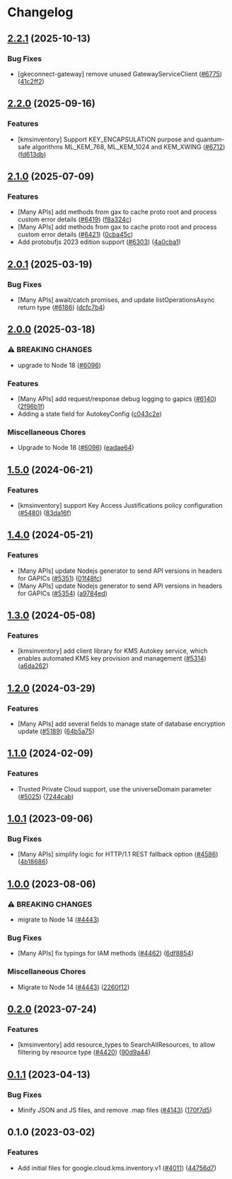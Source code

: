 # Changelog

## [2.2.1](https://github.com/googleapis/google-cloud-node/compare/kms-inventory-v2.2.0...kms-inventory-v2.2.1) (2025-10-13)


### Bug Fixes

* [gkeconnect-gateway] remove unused GatewayServiceClient ([#6775](https://github.com/googleapis/google-cloud-node/issues/6775)) ([41c2ff2](https://github.com/googleapis/google-cloud-node/commit/41c2ff2851b5fdadabf4f9bd3500167c34b32ff7))

## [2.2.0](https://github.com/googleapis/google-cloud-node/compare/kms-inventory-v2.1.0...kms-inventory-v2.2.0) (2025-09-16)


### Features

* [kmsinventory] Support KEY_ENCAPSULATION purpose and quantum-safe algorithms ML_KEM_768, ML_KEM_1024 and KEM_XWING ([#6712](https://github.com/googleapis/google-cloud-node/issues/6712)) ([fd613db](https://github.com/googleapis/google-cloud-node/commit/fd613dbb171c6d0e5c6fcface6f96ac05dd49a44))

## [2.1.0](https://github.com/googleapis/google-cloud-node/compare/kms-inventory-v2.0.1...kms-inventory-v2.1.0) (2025-07-09)


### Features

* [Many APIs] add methods from gax to cache proto root and process custom error details ([#6419](https://github.com/googleapis/google-cloud-node/issues/6419)) ([f8a324c](https://github.com/googleapis/google-cloud-node/commit/f8a324ca5c3bc0f730e4ed67d9407c44f2414936))
* [Many APIs] add methods from gax to cache proto root and process custom error details ([#6421](https://github.com/googleapis/google-cloud-node/issues/6421)) ([0cba45c](https://github.com/googleapis/google-cloud-node/commit/0cba45c3abc98d4f1ffdf75da3610e6e52267737))
* Add protobufjs 2023 edition support ([#6303](https://github.com/googleapis/google-cloud-node/issues/6303)) ([4a0cba1](https://github.com/googleapis/google-cloud-node/commit/4a0cba1e41a9aeb9c15ad31487ef013c8277cfef))

## [2.0.1](https://github.com/googleapis/google-cloud-node/compare/kms-inventory-v2.0.0...kms-inventory-v2.0.1) (2025-03-19)


### Bug Fixes

* [Many APIs] await/catch promises, and update listOperationsAsync return type ([#6186](https://github.com/googleapis/google-cloud-node/issues/6186)) ([dcfc7b4](https://github.com/googleapis/google-cloud-node/commit/dcfc7b492a2ac3fb86b93ae1375bac1c5153d049))

## [2.0.0](https://github.com/googleapis/google-cloud-node/compare/kms-inventory-v1.5.0...kms-inventory-v2.0.0) (2025-03-18)


### ⚠ BREAKING CHANGES

* upgrade to Node 18 ([#6096](https://github.com/googleapis/google-cloud-node/issues/6096))

### Features

* [Many APIs] add request/response debug logging to gapics ([#6140](https://github.com/googleapis/google-cloud-node/issues/6140)) ([2f96b1f](https://github.com/googleapis/google-cloud-node/commit/2f96b1f95dd6b7cb89871b56e5ea5aadf5454292))
* Adding a state field for AutokeyConfig ([c043c2e](https://github.com/googleapis/google-cloud-node/commit/c043c2edab6efc9980bceffcf0db888ef8fe41d4))


### Miscellaneous Chores

* Upgrade to Node 18 ([#6096](https://github.com/googleapis/google-cloud-node/issues/6096)) ([eadae64](https://github.com/googleapis/google-cloud-node/commit/eadae64d54e07aa2c65097ea52e65008d4e87436))

## [1.5.0](https://github.com/googleapis/google-cloud-node/compare/kms-inventory-v1.4.0...kms-inventory-v1.5.0) (2024-06-21)


### Features

* [kmsinventory] support Key Access Justifications policy configuration ([#5480](https://github.com/googleapis/google-cloud-node/issues/5480)) ([83da16f](https://github.com/googleapis/google-cloud-node/commit/83da16fbfb5fc37d689b72ef9d6f607d7167ae95))

## [1.4.0](https://github.com/googleapis/google-cloud-node/compare/kms-inventory-v1.3.0...kms-inventory-v1.4.0) (2024-05-21)


### Features

* [Many APIs] update Nodejs generator to send API versions in headers for GAPICs ([#5351](https://github.com/googleapis/google-cloud-node/issues/5351)) ([01f48fc](https://github.com/googleapis/google-cloud-node/commit/01f48fce63ec4ddf801d59ee2b8c0db9f6fb8372))
* [Many APIs] update Nodejs generator to send API versions in headers for GAPICs ([#5354](https://github.com/googleapis/google-cloud-node/issues/5354)) ([a9784ed](https://github.com/googleapis/google-cloud-node/commit/a9784ed3db6ee96d171762308bbbcd57390b6866))

## [1.3.0](https://github.com/googleapis/google-cloud-node/compare/kms-inventory-v1.2.0...kms-inventory-v1.3.0) (2024-05-08)


### Features

* [kmsinventory] add client library for KMS Autokey service, which enables automated KMS key provision and management ([#5314](https://github.com/googleapis/google-cloud-node/issues/5314)) ([a6da262](https://github.com/googleapis/google-cloud-node/commit/a6da26277bac24fa82392cadb7602f61b64e67fb))

## [1.2.0](https://github.com/googleapis/google-cloud-node/compare/kms-inventory-v1.1.0...kms-inventory-v1.2.0) (2024-03-29)


### Features

* [Many APIs] add several fields to manage state of database encryption update ([#5189](https://github.com/googleapis/google-cloud-node/issues/5189)) ([64b5a75](https://github.com/googleapis/google-cloud-node/commit/64b5a759caa979837199086c2d546a565ad2b3b1))

## [1.1.0](https://github.com/googleapis/google-cloud-node/compare/kms-inventory-v1.0.1...kms-inventory-v1.1.0) (2024-02-09)


### Features

* Trusted Private Cloud support, use the universeDomain parameter  ([#5025](https://github.com/googleapis/google-cloud-node/issues/5025)) ([7244cab](https://github.com/googleapis/google-cloud-node/commit/7244cab107973bef57c5ea84ae77c51718126822))

## [1.0.1](https://github.com/googleapis/google-cloud-node/compare/kms-inventory-v1.0.0...kms-inventory-v1.0.1) (2023-09-06)


### Bug Fixes

* [Many APIs] simplify logic for HTTP/1.1 REST fallback option ([#4586](https://github.com/googleapis/google-cloud-node/issues/4586)) ([4b18686](https://github.com/googleapis/google-cloud-node/commit/4b186867323b8b15469bf5e1cb890bf703b531b3))

## [1.0.0](https://github.com/googleapis/google-cloud-node/compare/kms-inventory-v0.2.0...kms-inventory-v1.0.0) (2023-08-06)


### ⚠ BREAKING CHANGES

* migrate to Node 14 ([#4443](https://github.com/googleapis/google-cloud-node/issues/4443))

### Bug Fixes

* [Many APIs] fix typings for IAM methods ([#4462](https://github.com/googleapis/google-cloud-node/issues/4462)) ([6df8854](https://github.com/googleapis/google-cloud-node/commit/6df8854fdfbf62e6374f79d785f142b2f2e6cfae))


### Miscellaneous Chores

* Migrate to Node 14 ([#4443](https://github.com/googleapis/google-cloud-node/issues/4443)) ([2260f12](https://github.com/googleapis/google-cloud-node/commit/2260f12543d171bda95345e53475f5f0fdc45770))

## [0.2.0](https://github.com/googleapis/google-cloud-node/compare/kms-inventory-v0.1.1...kms-inventory-v0.2.0) (2023-07-24)


### Features

* [kmsinventory] add resource_types to SearchAllResources, to allow filtering by resource type ([#4420](https://github.com/googleapis/google-cloud-node/issues/4420)) ([90d9a44](https://github.com/googleapis/google-cloud-node/commit/90d9a44b9ba3fb6dbb90f2ff6315f7898776b910))

## [0.1.1](https://github.com/googleapis/google-cloud-node/compare/kms-inventory-v0.1.0...kms-inventory-v0.1.1) (2023-04-13)


### Bug Fixes

* Minify JSON and JS files, and remove .map files ([#4143](https://github.com/googleapis/google-cloud-node/issues/4143)) ([170f7d5](https://github.com/googleapis/google-cloud-node/commit/170f7d57b8fd344d182a8e758867b8124722eebc))

## 0.1.0 (2023-03-02)


### Features

* Add initial files for google.cloud.kms.inventory.v1 ([#4011](https://github.com/googleapis/google-cloud-node/issues/4011)) ([44756d7](https://github.com/googleapis/google-cloud-node/commit/44756d7c15642a065628cd4a598198a56584dbff))
